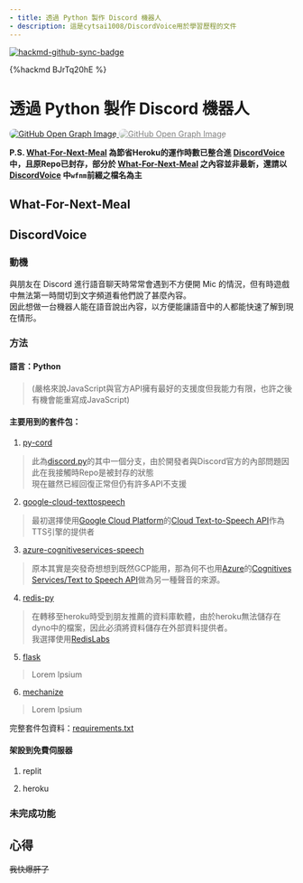 ```yaml
---
- title: 透過 Python 製作 Discord 機器人
- description: 這是cytsai1008/DiscordVoice用於學習歷程的文件
---
```


[![hackmd-github-sync-badge](https://hackmd.io/eB5LOf5JQLeDTorrBXcOVg/badge)](https://hackmd.io/eB5LOf5JQLeDTorrBXcOVg)


{%hackmd BJrTq20hE %}

# 透過 Python 製作 Discord 機器人  

<a href="https://github.com/cytsai1008/DiscordVoice" target="_blank">
  <img src="https://opengraph.githubassets.com/536867101165/cytsai1008/DiscordVoice" alt="GitHub Open Graph Image" style="border-radius: 0.5rem; max-width: 350px">
</a>
<a href="https://github.com/cytsai1008/What-For-Next-Meal" target="_blank">
  <img src="https://opengraph.githubassets.com/536867101165/cytsai1008/What-For-Next-Meal" alt="GitHub Open Graph Image" style="border-radius: 0.5rem; max-width: 350px;opacity:0.55;filter:grayscale(70%)">
</a>

**P.S. [What-For-Next-Meal](https://github.com/cytsai1008/What-For-Next-Meal) 為節省Heroku的運作時數已整合進 [DiscordVoice](https://github.com/cytsai1008/DiscordVoice) 中，且原Repo已封存，部分於 [What-For-Next-Meal](https://github.com/cytsai1008/What-For-Next-Meal) 之內容並非最新，還請以 [DiscordVoice](https://github.com/cytsai1008/DiscordVoice) 中`wfnm`前綴之檔名為主**  

## What-For-Next-Meal

## DiscordVoice

### 動機  

與朋友在 Discord 進行語音聊天時常常會遇到不方便開 Mic 的情況，但有時遊戲中無法第一時間切到文字頻道看他們說了甚麼內容。  
因此想做一台機器人能在語音說出內容，以方便能讓語音中的人都能快速了解到現在情形。

### 方法  

#### 語言：Python  
>(嚴格來說JavaScript與官方API擁有最好的支援度但我能力有限，也許之後有機會能重寫成JavaScript)  

#### 主要用到的套件包：

1. [py-cord](https://github.com/Pycord-Development/pycord)

> 此為[discord.py](https://github.com/Rapptz/discord.py)的其中一個分支，由於開發者與Discord官方的內部問題因此在我接觸時Repo是被封存的狀態  
> 現在雖然已經回復正常但仍有許多API不支援  

2. [google-cloud-texttospeech](https://github.com/googleapis/python-texttospeech)

> 最初選擇使用[Google Cloud Platform](https://cloud.google.com/)的[Cloud Text-to-Speech API](https://cloud.google.com/text-to-speech/)作為TTS引擎的提供者  

3. [azure-cognitiveservices-speech](https://pypi.org/project/azure-cognitiveservices-speech/)

> 原本其實是突發奇想想到既然GCP能用，那為何不也用[Azure](https://azure.microsoft.com)的[Cognitives Services/Text to Speech API](https://azure.microsoft.com/en-us/services/cognitive-services/text-to-speech)做為另一種聲音的來源。

4. [redis-py](https://github.com/redis/redis-py)

> 在轉移至heroku時受到朋友推薦的資料庫軟體，由於heroku無法儲存在dyno中的檔案，因此必須將資料儲存在外部資料提供者。  
> 我選擇使用[RedisLabs](https://www.redis.com)

5. [flask](https://github.com/pallets/flask/)

> Lorem lpsium

6. [mechanize](https://github.com/python-mechanize/mechanize)

> Lorem lpsium

完整套件包資料：[requirements.txt](https://github.com/cytsai1008/DiscordVoice/blob/main/requirements.txt)

#### 架設到免費伺服器  

1. replit  

2. heroku  

### 未完成功能  

## 心得  

~~我快爆肝了~~  